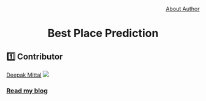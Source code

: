 <div align="center">
  <p align="right"><a href="https://github.com/yesdeepakmittal/yesdeepakmittal/blob/master/README.md">About Author</a></p>
  <h1>Best Place Prediction</h1>
</div>

<div>
  <h2>1️⃣ Contributor</h2>
  <p><a href="https://github.com/yesdeepakmittal"target="_blank">Deepak Mittal</a> <a href="https://github.com/yesdeepakmittal"target="_blank"><img src="https://img.shields.io/github/followers/yesdeepakmittal?style=social"></a></p>
<div>
  <h3><a href="https://blog.solvprob.in/machine-learning/09/2020/best-place-prediction-using-machine-learning/">Read my blog</a></h3>
</div>
